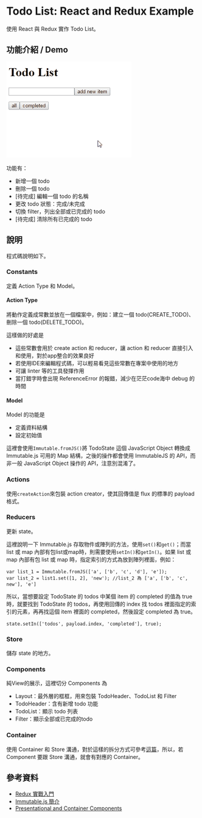 # Todo List: React and Redux Example
使用 React 與 Redux 實作 Todo List。

## 功能介紹 / Demo
![Todo List -  React and Redux Example](demo.gif)

功能有：

- 新增一個 todo
- 刪除一個 todo
- [待完成] 編輯一個 todo 的名稱
- 更改 todo 狀態：完成/未完成
- 切換 filter，列出全部或已完成的 todo
- [待完成] 清除所有已完成的 todo

## 說明
程式碼說明如下。

### Constants
定義 Action Type 和 Model。

#### Action Type
將動作定義成常數並放在一個檔案中，例如：建立一個 todo(CREATE_TODO)、刪除一個 todo(DELETE_TODO)。

這樣做的好處是

- 這些常數會用於 create action 和 reducer，讓 action 和 reducer 直接引入和使用，對於app整合的效果良好
- 若使用IDE來編輯程式碼，可以輕易看見這些常數在專案中使用的地方
- 可讓 linter 等的工具發揮作用
- 當打錯字時會出現 ReferenceError 的報錯，減少在茫茫code海中 debug 的時間

#### Model
Model 的功能是

- 定義資料結構
- 設定初始值

這裡會使用`Immutable.fromJS()`將 TodoState 這個 JavaScript Object 轉換成 Immutable.js 可用的 Map 結構，之後的操作都會使用 ImmutableJS 的 API，而非一般 JavaScript Object 操作的 API，注意別混淆了。

### Actions
使用`createAction`來包裝 action creator，使其回傳值是 flux 的標準的 payload 格式。

### Reducers
更新 state。

這裡說明一下 Immutable.js 存取物件或陣列的方法，使用`set()`和`get()`；而當 list 或 map 內部有包list或map時，則需要使用`setIn()`和`getIn()`。如果 list 或 map 內部有包 list 或 map 時，指定索引的方式為放到陣列裡面，例如：

    var list_1 = Immutable.fromJS(['a', ['b', 'c', 'd'], 'e']);
    var list_2 = list1.set([1, 2], 'new'); //list_2 為 ['a', ['b', 'c', new'], 'e']

所以，當想要設定 TodoState 的 todos 中某個 item 的 completed 的值為 true 時，就要找到 TodoState 的 todos，再使用回傳的 index 找 todos 裡面指定的索引的元素，再再找這個 item 裡面的 completed，然後設定 completed 為 true。

    state.setIn(['todos', payload.index, 'completed'], true);

### Store
儲存 state 的地方。

### Components
純View的展示，這裡切分 Components 為

- Layout：最外層的框框，用來包裝 TodoHeader、TodoList 和 Filter
- TodoHeader：含有新增 todo 功能
- TodoList：顯示 todo 列表
- Filter：顯示全部或已完成的todo

### Container
使用 Container 和 Store 溝通，對於這樣的拆分方式可參考[這篇](https://medium.com/@dan_abramov/smart-and-dumb-components-7ca2f9a7c7d0#.nr2ds9lyk)，所以，若 Component 要跟 Store 溝通，就會有對應的 Container。

## 參考資料
- [Redux 實戰入門](https://github.com/kdchang/reactjs101/blob/master/Ch07/react-redux-real-world-example.md)
- [Immutable.js 簡介](https://rhadow.github.io/2015/05/10/flux-immutable)
- [Presentational and Container Components](https://medium.com/@dan_abramov/smart-and-dumb-components-7ca2f9a7c7d0#.nr2ds9lyk)
